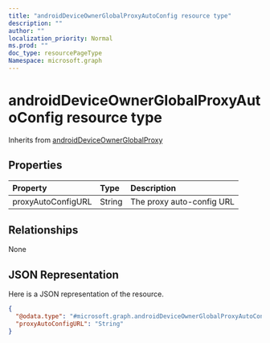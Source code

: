 ```yaml
---
title: "androidDeviceOwnerGlobalProxyAutoConfig resource type"
description: ""
author: ""
localization_priority: Normal
ms.prod: ""
doc_type: resourcePageType
Namespace: microsoft.graph
---
```



# androidDeviceOwnerGlobalProxyAutoConfig resource type




Inherits from [androidDeviceOwnerGlobalProxy](../resources/androidDeviceOwnerGlobalProxy.md)

## Properties
|Property|Type|Description|
|:---|:---|:---|
|proxyAutoConfigURL|String|The proxy auto-config URL|

## Relationships
None

## JSON Representation
Here is a JSON representation of the resource.
<!-- {
  "blockType": "resource",
  "@odata.type": "microsoft.graph.androidDeviceOwnerGlobalProxyAutoConfig"
}
-->
``` json
{
  "@odata.type": "#microsoft.graph.androidDeviceOwnerGlobalProxyAutoConfig",
  "proxyAutoConfigURL": "String"
}
```


